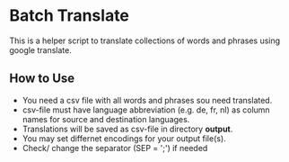 # Batch Translate

This is a helper script to translate collections of words and phrases using google translate. 

## How to Use

 - You need a csv file with all words and phrases sou need translated.
 - csv-file must have language abbreviation (e.g. de, fr, nl) as column names for source and destination languages.
 - Translations will be saved as csv-file in directory **output**.
 - You may set differnet encodings for your output file(s).
 - Check/ change the separator (SEP = ';') if needed 
